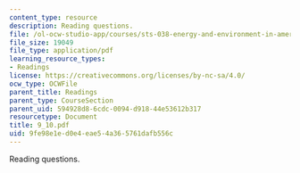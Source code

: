```yaml
---
content_type: resource
description: Reading questions.
file: /ol-ocw-studio-app/courses/sts-038-energy-and-environment-in-american-history-1705-2005-fall-2006/9fe98e1ed0e4eae54a365761dafb556c_9_10.pdf
file_size: 19049
file_type: application/pdf
learning_resource_types:
- Readings
license: https://creativecommons.org/licenses/by-nc-sa/4.0/
ocw_type: OCWFile
parent_title: Readings
parent_type: CourseSection
parent_uid: 594928d8-6cdc-0094-d918-44e53612b317
resourcetype: Document
title: 9_10.pdf
uid: 9fe98e1e-d0e4-eae5-4a36-5761dafb556c
---
```

Reading questions.